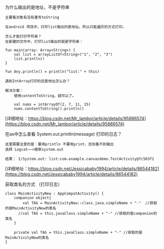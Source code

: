 
为什么输出的是地址，不是字符串
```
主要看对象有没有重写toString

在android 项目中，打印list输出的是地址。所以只能遍历的方式打印。

怎么才能打印字符串？
在新建的文件中，打印list输出的就是字符串：

fun main(array: Array<String>) {
    val list = arrayListOf<String>("1", "2", "3")
    list.println()
}

fun Any.println() = println("list:" + this)

遇到IntArray打印的还是地址怎么办？

解决方案：
    使用contentToString，就可以了。

    val nums = intArrayOf(2, 7, 11, 15)
    nums.contentToString().println()

```
[详细地址：https://blog.csdn.net/Mr_lambor/article/details/95886574](https://blog.csdn.net/Mr_lambor/article/details/95886574)

在as中怎么查看 System.out.println(message) 打印的日志？
```
这里需要注意的是：要用println 不要用print，否则看不到输出
选择 Logcat——>搜索system.out

结果： I/System.out: list:com.example.canvasdemo.TestActivity@7c503f2
```
[详细地址：https://blog.csdn.net/Jessicababy1994/article/details/86544182](https://blog.csdn.net/Jessicababy1994/article/details/86544182)

获取类名的方式 （打印日志）
```
class MainActivityNew : AppCompatActivity() {
    companion object{
        val TAG = MainActivityNew::class.java.simpleName + "-"  //获取的是MainActivityNew的类名
      //val TAG = this.javaClass.simpleName + "-" //获取的是companion的类名
    }

    private val TAG = this.javaClass.simpleName + "-" //获取的是MainActivityNew的类名
}


```